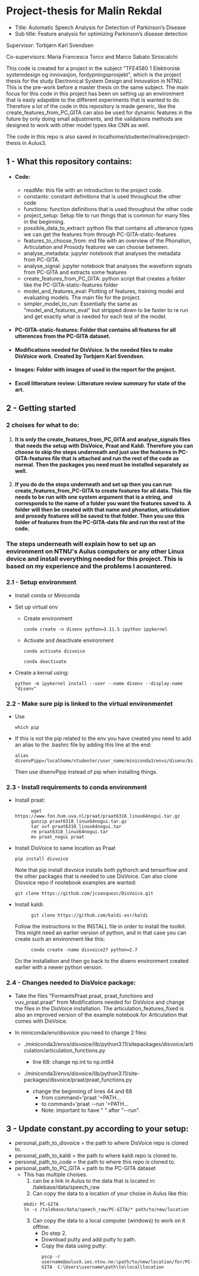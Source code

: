 # Project-thesis for Malin Rekdal
 - Title: Automatic Speech Analysis for Detection of Parkinson’s Disease
 - Sub title: Feature analysis for optimizing Parkinson’s disease detection

Supervisor: Torbjørn Karl Svendsen

Co-supervisors: Maria Francesca Torco and Marco Sabato Siniscalchi 

 This code is created for a project in the subject "TFE4580 1 Elektronisk systemdesign og innovasjon, fordypningsprosjekt", which is the project thesis for the study Electronical System Design and Innovation in NTNU. This is the pre-work before a master thesis on the same subject. The main focus for this code in this project has been on setting up an environment that is easly adapeble to the different experiments that is wanted to do. Therefore a lot of the code in this repository is made generic, like the create_features_from_PC_GITA can also be used for dynamic features in the future by only doing small adjustments, and the validations methods are designed to work with other model types like CNN as well. 



 The code in this repo is also saved in localhome/studenter/malinre/project-thesis in Aulus3. 
 

## 1 -  What this repository contains: 
- #### Code: 
  - readMe: this file with an introduction to the project code. 
  - constants: constant definitions that is used throughout the other code
  - functions: function definitions that is used throughout the other code
  - project_setup: Setup file to run things that is common for many files in the beginning. 
  - possible_data_to_extract: python file that contains all utterance types we can get the features from through PC-GITA-static-features 
  - features_to_choose_from: md file with an overview of the Phonation, Articulation and Prosody features we can choose between. 
  - analyse_metadata: jupyter notebook that analyses the metadata from PC-GITA.
  - analyse_signal: jupyter notebook that analyses the waveform signals from PC-GITA and extracts some features 
  - create_features_from_PC_GITA: python script that creates a folder like the PC-GITA-static-features folder 
  - model_and_features_eval: Plotting of features, training model and evaluating models. The main file for the project. 
  - simpler_model_to_run: Essentially the same as "model_and_features_eval" but stripped down to be faster to re run and get exactly what is needed for each test of the model. 

- #### PC-GITA-static-features: Folder that contains all features for all utterences from the PC-GITA dataset. 
- #### Modifications needed for DisVoice. Is the needed files to make DisVoice work. Created by Torbjørn Karl Svendsen. 
- #### Images: Folder with images of used in the report for the project. 
- #### Excell litterature review: Litterature review summary for state of the art. 


## 2 - Getting started


### 2 choises for what to do: 
1) #### It is only the create_features_from_PC_GITA and analyse_signals files that needs the setup with DisVoice, Praat and Kaldi. Therefore you can choose to skip the steps underneath and just use the features in PC-GITA-features file that is attached and run the rest of the code as normal. Then the packages you need must be installed separately as well. 

2) #### If you do do the steps underneath and set up then you can run create_features_from_PC-GITA to create features for all data. This file needs to be run with one system argument that is a string, and corresponds to the name of a folder you want the features saved to. A folder will then be created with that name and phonation, articulation and prosody features will be saved to that folder. Then you use this folder of features from the PC-GITA-data file and run the rest of the code.

### The steps underneath will explain how to set up an environment on NTNU's Aulus computers or any other Linux device and install everything needed for this project. This is based on my experience and the problems I acountered.  


### 2.1 - Setup environment

- Install conda or Miniconda

- Set up virtual env 
  - Create environment 

    ```
    conda create -n disenv python=3.11.5 ipython ipykernel
    ```

  - Activate and deactivate environment
    ```
    conda activate disvoice
    ```
    ```
    conda deactivate
    ```
- Create a kernal using: 
  ```
  python -m ipykernel install --user --name disenv --display-name "disenv"
  ```



### 2.2 - Make sure pip is linked to the virtual environmentet 
- Use
  ```
  which pip
  ```
- If this is not the pip related to the env you have created you need to add an alias to the .bashrc file by adding this line at the end: 
  ```
  alias disenvPipp=/localhome/studenter/user_name/miniconda3/envs/disenv/bin/pip
  ```
  Then use disenvPipp instead of pip when installing things. 

### 2.3 - Install requirements to conda environment 
- Install praat: 
  ```
		wget https://www.fon.hum.uva.nl/praat/praat6318_linux64nogui.tar.gz 
		gunzip praat6318_linux64nogui.tar.gz
		tar xvf praat6318_linux64nogui.tar
		rm praat6318_linux64nogui.tar
		mv praat_nogui praat 
  ```

- Install DisVoice to same location as Praat

  ```
  pip install disvoice
  ```
  Note that pip install disvoice installs both pythorch and tensorflow and the other packages that is needed to use DisVoice. 
  Can also clone Disvoice repo if nootebook examples are wanted: 
  ```
  git clone https://github.com/jcvasquezc/DisVoice.git
  ```


- Install kaldi: 
  ```
		git clone https://github.com/kaldi-asr/kaldi
  ```
  Follow the instructions in the INSTALL file in order to install the toolkit. This might need an earlier version of python, and in that case you can create such an environment like this: 
  ```
		conda create -name disvoice27 python=2.7
  ```
  
  Do the installation and then go back to the disenv environment created earlier with a newer python version. 


### 2.4 - Changes needed to DisVoice package: 
  - Take the files "FormantsPraat.praat, praat_functions and vuv_praat.praat" from Modifications needed for DisVoice and change the files in the DisVoice installation. The articulation_features_fixed is also an improved version of the example notebook for Articulation that comes with DisVoice. 

  - In miniconda/env/disvoice you need to change 2 files: 

    - ./miniconda3/envs/disvoice/lib/python3.11/sitepackages/disvoice/articulation/articulation_functions.py
        - line 68: change np.int to np.int64

    - ./miniconda3/envs/disvoice/lib/python3.11/site-packages/disvoice/praat/praat_functions.py
      -	change the beginning of lines 44 and 68
        -	from command='praat '+PATH… 
        -	to command='praat --run '+PATH... 
        - Note: important to have " " after "--run". 



## 3 - Update constant.py according to your setup: 
- personal_path_to_disvoice = the path to where DisVoice repo is cloned to. 
- personal_path_to_kaldi = the path to where kaldi repo is cloned to.
- personal_path_to_code =  the path to where this repo is cloned to.
- personal_path_to_PC_GITA = path to the PC-GITA dataset
  - This has multiple choises. 
    1) can be a link in Aulus to the data that is located in: /talebase/data/speech_raw
    2) Can copy the data to a location of your choise in Aulus like this: 
      ```
      mkdir PC-GITA
      ln -s /talebase/data/speech_raw/PC-GITA/* path/to/new/location 
      ```
    3) Can copy the data to a local computer (windows) to work on it offline: 
        - Do step 2. 
        - Download putty and add putty to path. 
        - Copy the data using putty: 
          ```
          pscp -r username@aulusX.ies.ntnu.no:\path/to/new/location/for/PC-GITA  C:\Users\username\path\to\local\location
          ```
      